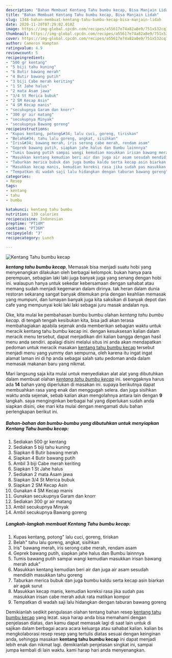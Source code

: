 ```yaml
---
description: "Bahan Membuat Kentang Tahu bumbu kecap, Bisa Manjain Lidah"
title: "Bahan Membuat Kentang Tahu bumbu kecap, Bisa Manjain Lidah"
slug: 1348-bahan-membuat-kentang-tahu-bumbu-kecap-bisa-manjain-lidah
date: 2020-11-20T07:29:02.010Z
image: https://img-global.cpcdn.com/recipes/a55617e74a82a8e9/751x532cq70/kentang-tahu-bumbu-kecap-foto-resep-utama.jpg
thumbnail: https://img-global.cpcdn.com/recipes/a55617e74a82a8e9/751x532cq70/kentang-tahu-bumbu-kecap-foto-resep-utama.jpg
cover: https://img-global.cpcdn.com/recipes/a55617e74a82a8e9/751x532cq70/kentang-tahu-bumbu-kecap-foto-resep-utama.jpg
author: Cameron Hampton
ratingvalue: 4.9
reviewcount: 5
recipeingredient:
- "500 gr kentang"
- "5 biji tahu kuning"
- "6 Butir bawang merah"
- "4 Butir bawang putih"
- "3 biji Cabe merah keriting"
- "1 St Jahe halus"
- "2 mata Asam jawa"
- "3/4 St Merica bubuk"
- "2 SM Kecap Asin"
- "4 SM Kecap manis"
- "secukupnya Garam dan knorr"
- "300 gr air matang"
- "secukupnya Minyak"
- "secukupnya Bawang goreng"
recipeinstructions:
- "Kupas kentang, potong&#34; lalu cuci, goreng, tiriskan"
- "Belah&#34; tahu lalu goreng, angkat, sisihkan"
- "Iris&#34; bawang merah, iris serong cabe merah, rendam asam"
- "Geprek bawang putih, siapkan jahe halus dan Bumbu lainnnya"
- "Tumis bawang putih sampai wangi kemudian masukkan irisan bawang merah aduk&#34;"
- "Masukkan kentang kemudian beri air dan juga air asam sesudah mendidih masukkan tahu goreng"
- "Taburkan merica bubuk dan juga bumbu kaldu serta kecap asin biarkan air agak surut"
- "Masukkan kecap manis, kemudian koreksi rasa jika sudah pas masukkan irisan cabe merah aduk rata matikan kompor"
- "Tempatkan di wadah saji lalu hidangkan dengan taburan bawang goreng"
categories:
- Resep
tags:
- kentang
- tahu
- bumbu

katakunci: kentang tahu bumbu 
nutrition: 139 calories
recipecuisine: Indonesian
preptime: "PT14M"
cooktime: "PT36M"
recipeyield: "3"
recipecategory: Lunch

---
```



![Kentang Tahu bumbu kecap](https://img-global.cpcdn.com/recipes/a55617e74a82a8e9/751x532cq70/kentang-tahu-bumbu-kecap-foto-resep-utama.jpg)

<b><i>kentang tahu bumbu kecap</i></b>, Memasak bisa menjadi suatu hobi yang menyenangkan dilakukan oleh berbagai kelompok. bukan hanya para perempuan, sebagian laki laki juga banyak juga yang senang dengan hobi ini. walaupun hanya untuk sekedar kebersamaan dengan sahabat atau memang sudah menjadi kegemaran dalam dirinya. tak heran dalam dunia restoran sekarang sangat banyak ditemukan pria dengan keahlian memasak yang mumpuni, dan lumayan banyak juga kita saksikan di banyak depot dan cafe yang mempunyai koki laki laki sebagai juru masak andalan nya.

Oke, kita mulai ke pembahasan bumbu bumbu olahan <i>kentang tahu bumbu kecap</i>. di tengah tengah kesibukan kita, bisa jadi akan terasa membahagiakan apabila sejenak anda memberikan sebagian waktu untuk meracik kentang tahu bumbu kecap ini. dengan kesuksesan kalian dalam meracik menu tersebut, dapat menjadikan diri kalian bangga dengan hasil menu anda sendiri. apalagi disini melalui situs ini anda akan mendapatkan pedoman untuk meracik masakan <u>kentang tahu bumbu kecap</u> tersebut menjadi menu yang yummy dan sempurna, oleh karena itu ingat ingat alamat laman ini di hp anda sebagai salah satu pedoman anda dalam memasak makanan baru yang nikmat.




Mari langsung saja kita mulai untuk menyediakan alat alat yang dibutuhkan dalam membuat olahan <u><i>kentang tahu bumbu kecap</i></u> ini. seenggaknya harus ada <b>14</b> bahan yang diperlukan di masakan ini. supaya berikutnya dapat membuahkan rasa yang enak dan menggugah selera. dan juga sisihkan waktu anda sejenak, sebab kalian akan mengolahnya antara lain dengan <b>9</b> langkah. saya menginginkan berbagai hal yang diperlukan sudah anda siapkan disini, oke mari kita mulai dengan mengamati dulu bahan perlengkapan berikut ini.

<!--inarticleads1-->

##### Bahan-bahan dan bumbu-bumbu yang dibutuhkan untuk menyiapkan Kentang Tahu bumbu kecap:

1. Sediakan 500 gr kentang
1. Sediakan 5 biji tahu kuning
1. Siapkan 6 Butir bawang merah
1. Siapkan 4 Butir bawang putih
1. Ambil 3 biji Cabe merah keriting
1. Siapkan 1 St Jahe halus
1. Sediakan 2 mata Asam jawa
1. Siapkan 3/4 St Merica bubuk
1. Siapkan 2 SM Kecap Asin
1. Gunakan 4 SM Kecap manis
1. Gunakan secukupnya Garam dan knorr
1. Sediakan 300 gr air matang
1. Ambil secukupnya Minyak
1. Ambil secukupnya Bawang goreng




<!--inarticleads2-->

##### Langkah-langkah membuat Kentang Tahu bumbu kecap:

1. Kupas kentang, potong&#34; lalu cuci, goreng, tiriskan
1. Belah&#34; tahu lalu goreng, angkat, sisihkan
1. Iris&#34; bawang merah, iris serong cabe merah, rendam asam
1. Geprek bawang putih, siapkan jahe halus dan Bumbu lainnnya
1. Tumis bawang putih sampai wangi kemudian masukkan irisan bawang merah aduk&#34;
1. Masukkan kentang kemudian beri air dan juga air asam sesudah mendidih masukkan tahu goreng
1. Taburkan merica bubuk dan juga bumbu kaldu serta kecap asin biarkan air agak surut
1. Masukkan kecap manis, kemudian koreksi rasa jika sudah pas masukkan irisan cabe merah aduk rata matikan kompor
1. Tempatkan di wadah saji lalu hidangkan dengan taburan bawang goreng




Demikianlah sedikit pengulasan olahan tentang bahan resep <u>kentang tahu bumbu kecap</u> yang lezat. saya harap anda bisa memahami dengan penjelasan diatas, dan kamu dapat memasak lagi di saat lain untuk di sajikan dalam berbagai acara acara keluarga atau sahabat kalian. kalian bs mengkolaborasi resep resep yang tertulis diatas sesuai dengan keinginan anda, sehingga masakan <b>kentang tahu bumbu kecap</b> ini dapat menjadi lebih enak dan nikmat lagi. demikianlah penjelasan singkat ini, sampai jumpa kembali di lain waktu. kami harap hari anda menyenangkan.
